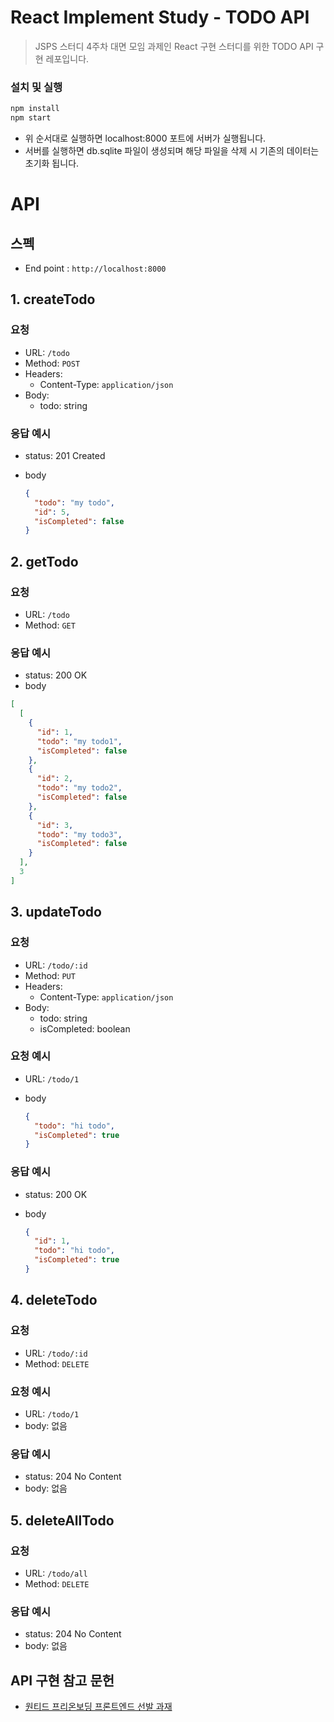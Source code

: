 # React Implement Study - TODO API

> JSPS 스터디 4주차 대면 모임 과제인 React 구현 스터디를 위한 TODO API 구현 레포입니다.

### 설치 및 실행

```zsh
npm install
npm start
```

- 위 순서대로 실행하면 localhost:8000 포트에 서버가 실행됩니다.
- 서버를 실행하면 db.sqlite 파일이 생성되며 해당 파일을 삭제 시 기존의 데이터는 초기화 됩니다.

# API

## 스펙

- End point : `http://localhost:8000`

## 1. createTodo

### 요청

- URL: `/todo`
- Method: `POST`
- Headers:
  - Content-Type: `application/json`
- Body:
  - todo: string

### 응답 예시

- status: 201 Created
- body

  ```json
  {
    "todo": "my todo",
    "id": 5,
    "isCompleted": false
  }
  ```

## 2. getTodo

### 요청

- URL: `/todo`
- Method: `GET`

### 응답 예시

- status: 200 OK
- body

```json
[
  [
    {
      "id": 1,
      "todo": "my todo1",
      "isCompleted": false
    },
    {
      "id": 2,
      "todo": "my todo2",
      "isCompleted": false
    },
    {
      "id": 3,
      "todo": "my todo3",
      "isCompleted": false
    }
  ],
  3
]
```

## 3. updateTodo

### 요청

- URL: `/todo/:id`
- Method: `PUT`
- Headers:
  - Content-Type: `application/json`
- Body:
  - todo: string
  - isCompleted: boolean

### 요청 예시

- URL: `/todo/1`
- body

  ```json
  {
    "todo": "hi todo",
    "isCompleted": true
  }
  ```

### 응답 예시

- status: 200 OK
- body

  ```json
  {
    "id": 1,
    "todo": "hi todo",
    "isCompleted": true
  }
  ```

## 4. deleteTodo

### 요청

- URL: `/todo/:id`
- Method: `DELETE`

### 요청 예시

- URL: `/todo/1`
- body: 없음

### 응답 예시

- status: 204 No Content
- body: 없음

## 5. deleteAllTodo

### 요청

- URL: `/todo/all`
- Method: `DELETE`

### 응답 예시

- status: 204 No Content
- body: 없음

## API 구현 참고 문헌

- [원티드 프리온보딩 프론트엔드 선발 과재](https://github.com/walking-sunset/selection-task)

